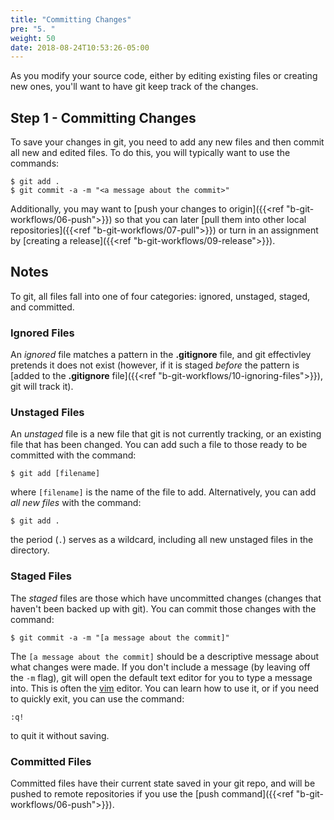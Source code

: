 ```yaml
---
title: "Committing Changes"
pre: "5. "
weight: 50
date: 2018-08-24T10:53:26-05:00
---
```

As you modify your source code, either by editing existing files or creating new ones, you'll want to have git keep track of the changes.

## Step 1 - Committing Changes
To save your changes in git, you need to add any new files and then commit all new and edited files.  To do this, you will typically want to use the commands:

```
$ git add .
$ git commit -a -m "<a message about the commit>"
```

Additionally, you may want to [push your changes to origin]({{<ref "b-git-workflows/06-push">}}) so that you can later [pull them into other local repositories]({{<ref "b-git-workflows/07-pull">}}) or turn in an assignment by [creating a release]({{<ref "b-git-workflows/09-release">}}).

## Notes
To git, all files fall into one of four categories: ignored, unstaged, staged, and committed.  

### Ignored Files
An _ignored_ file matches a pattern in the __.gitignore__ file, and git effectivley pretends it does not exist (however, if it is staged _before_ the pattern is [added to the __.gitignore__ file]({{<ref "b-git-workflows/10-ignoring-files">}}), git will track it).

### Unstaged Files
An _unstaged_ file is a new file that git is not currently tracking, or an existing file that has been changed.  You can add such a file to those ready to be committed with the command:

```
$ git add [filename]
```

where `[filename]` is the name of the file to add.  Alternatively, you can add _all new files_ with the command:

```
$ git add .
```

the period (`.`) serves as a wildcard, including all new unstaged files in the directory.

### Staged Files
The _staged_ files are those which have uncommitted changes (changes that haven't been backed up with git).   You can commit those changes with the command:

```
$ git commit -a -m "[a message about the commit]"
```

The `[a message about the commit]` should be a descriptive message about what changes were made.  If you don't include a message (by leaving off the `-m` flag), git will open the default text editor for you to type a message into.  This is often the [vim](https://www.vim.org/) editor.  You can learn how to use it, or if you need to quickly exit, you can use the command:

```
:q!
```

to quit it without saving.

### Committed Files
Committed files have their current state saved in your git repo, and will be pushed to remote repositories if you use the [push command]({{<ref "b-git-workflows/06-push">}}).